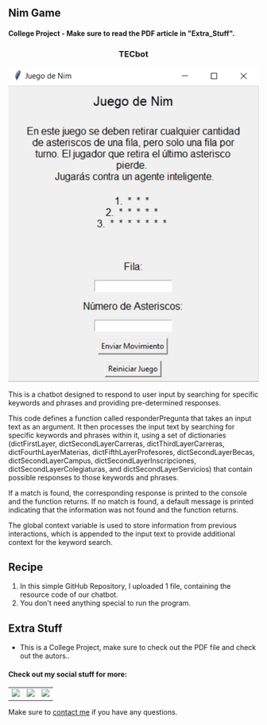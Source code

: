 ## Nim Game

#### College Project - Make sure to read the PDF article in "Extra_Stuff".

<h3 align="center">TECbot</h3>
<p align="center"> <img src = "/Nim_Game_UI.png" width = 1000> </p>

This is a chatbot designed to respond to user input by searching for specific keywords and phrases and providing pre-determined responses.

This code defines a function called responderPregunta that takes an input text as an argument. It then processes the input text by searching for specific keywords and phrases within it, using a set of dictionaries (dictFirstLayer, dictSecondLayerCarreras, dictThirdLayerCarreras, dictFourthLayerMaterias, dictFifthLayerProfesores, dictSecondLayerBecas, dictSecondLayerCampus, dictSecondLayerInscripciones, dictSecondLayerColegiaturas, and dictSecondLayerServicios) that contain possible responses to those keywords and phrases.

If a match is found, the corresponding response is printed to the console and the function returns. If no match is found, a default message is printed indicating that the information was not found and the function returns.

The global context variable is used to store information from previous interactions, which is appended to the input text to provide additional context for the keyword search.

<h2 align="left">Recipe</h2>

1. In this simple GitHub Repository, I uploaded 1 file, containing the resource code of our chatbot.
2. You don't need anything special to run the program.

<h2 align="left">Extra Stuff</h3>

- This is a College Project, make sure to check out the PDF file and check out the autors..


#### Check out my social stuff for more:


<table>
    <tbody>
        <tr>
            </a></td>
            <td><a href="https://www.linkedin.com/in/hibrantapia/">
            <img height="50" src="https://www.vectorlogo.zone/logos/linkedin/linkedin-ar21.svg" />
            </a></td>
            <td><a href="https://twitter.com/HibranTapia">
            <img height="50" src="https://www.vectorlogo.zone/logos/twitter/twitter-ar21.svg" />
            </a></td>
            <td><a href="https://medium.com/@hibrantapia">
            <img height="50" src="https://www.vectorlogo.zone/logos/medium/medium-ar21.svg" />
            </a></td>
        </tr>
    </tbody>
</table>

Make sure to [contact me](https://github.com/hibrantapia) if you have any questions.
